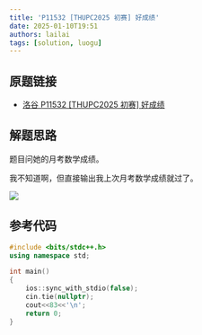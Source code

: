 ```yaml
---
title: 'P11532 [THUPC2025 初赛] 好成绩'
date: 2025-01-10T19:51
authors: lailai
tags: [solution, luogu]
---
```


## 原题链接

- [洛谷 P11532 [THUPC2025 初赛] 好成绩](https://www.luogu.com.cn/problem/P11532)

<!-- truncate -->

## 解题思路

题目问她的月考数学成绩。

我不知道啊，但直接输出我上次月考数学成绩就过了。

![](https://cdn.luogu.com.cn/upload/image_hosting/u8nvkd48.png)

## 参考代码

```cpp
#include <bits/stdc++.h>
using namespace std;

int main()
{
	ios::sync_with_stdio(false);
	cin.tie(nullptr);
	cout<<83<<'\n';
	return 0;
}
```
